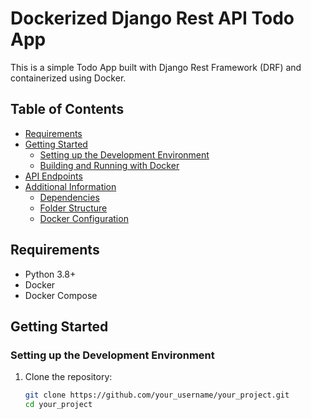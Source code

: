 # Dockerized Django Rest API Todo App

This is a simple Todo App built with Django Rest Framework (DRF) and containerized using Docker.

## Table of Contents
- [Requirements](#requirements)
- [Getting Started](#getting-started)
  - [Setting up the Development Environment](#setting-up-the-development-environment)
  - [Building and Running with Docker](#building-and-running-with-docker)
- [API Endpoints](#api-endpoints)
- [Additional Information](#additional-information)
  - [Dependencies](#dependencies)
  - [Folder Structure](#folder-structure)
  - [Docker Configuration](#docker-configuration)

## Requirements
- Python 3.8+
- Docker
- Docker Compose

## Getting Started

### Setting up the Development Environment

1. Clone the repository:

   ```bash
   git clone https://github.com/your_username/your_project.git
   cd your_project

